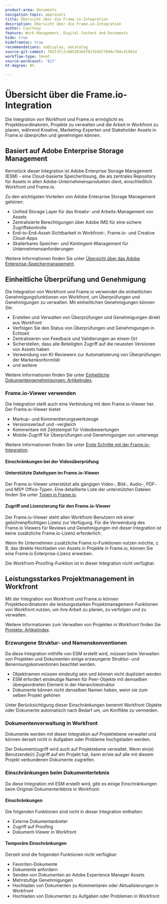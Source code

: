 ```yaml
---
product-area: documents
navigation-topic: approvals
title: Übersicht über die Frame.io-Integration
description: Übersicht über die Frame.io-Integration
author: Courtney
feature: Work Management, Digital Content and Documents
hide: true
hidefromtoc: true
recommendations: noDisplay, noCatalog
source-git-commit: 701f3fc2c885363b5f61fb9d77049c7d4c41963d
workflow-type: tm+mt
source-wordcount: '617'
ht-degree: 0%

---
```



# Übersicht über die Frame.io-Integration

Die Integration von Workfront und Frame.io ermöglicht es Projektkoordinatoren, Projekte zu verwalten und die Arbeit in Workfront zu planen, während Kreative, Marketing-Experten und Stakeholder Assets in Frame.io überprüfen und genehmigen können.

## Basiert auf Adobe Enterprise Storage Management

Kernstück dieser Integration ist Adobe Enterprise Storage Management (ESM) - eine Cloud-basierte Speicherlösung, die als zentrales Repository für Assets in allen Adobe-Unternehmensprodukten dient, einschließlich Workfront und Frame.io.

Zu den wichtigsten Vorteilen von Adobe Enterprise Storage Management gehören:

* Unified Storage Layer für das Kreativ- und Arbeits-Management von Assets
* Zentralisierte Berechtigungen über Adobe IMS für eine sichere Zugriffskontrolle
* End-to-End-Asset-Sichtbarkeit in Workfront-, Frame.io- und Creative Cloud-Apps <!--coming soon?-->
* Skalierbares Speicher- und Kontingent-Management für Unternehmensanforderungen

Weitere Informationen finden Sie unter [Übersicht über das Adobe Enterprise-Speichermanagement](help/quicksilver/review-and-approve-work/esm-overview.md).

## Einheitliche Überprüfung und Genehmigung

Die Integration von Workfront und Frame.io verwendet die einheitlichen Genehmigungsfunktionen von Workfront, um Überprüfungen und Genehmigungen zu verwalten. Mit einheitlichen Genehmigungen können Sie:

* Erstellen und Verwalten von Überprüfungen und Genehmigungen direkt aus Workfront
* Verfolgen Sie den Status von Überprüfungen und Genehmigungen in Echtzeit
* Zentralisieren von Feedback und Validierungen an einem Ort
* Sicherstellen, dass alle Beteiligten Zugriff auf die neuesten Versionen von Assets haben
* Verwendung von KI-Reviewern zur Automatisierung von Überprüfungen der Markenkonformität
* und weitere

Weitere Informationen finden Sie unter [Einheitliche Dokumentengenehmigungen: Artikelindex](/help/quicksilver/review-and-approve-work/document-reviews-and-approvals/document-reviews-and-approvals.md).


### Frame.io-Viewer verwenden

Die Integration stellt auch eine Verbindung mit dem Frame.io-Viewer her. Der Frame.io-Viewer bietet

* Markup- und Kommentierungswerkzeuge
* Versionsverlauf und -vergleich
* Kommentare mit Zeitstempel für Videobewertungen
* Mobile-Zugriff für Überprüfungen und Genehmigungen von unterwegs

Weitere Informationen finden Sie unter [Erste Schritte mit der Frame.io-Integration](/help/quicksilver/review-and-approve-work/native-integrations/frame-io/get-started-with-frame-integration.md).

#### Einschränkungen bei der Videoüberprüfung

<!--need to confirm these-->

#### Unterstützte Dateitypen im Frame.io-Viewer

Der Frame.io-Viewer unterstützt alle gängigen Video-, Bild-, Audio-, PDF- und MS® Office-Typen. Eine detaillierte Liste der unterstützten Dateien finden Sie unter [Typen in Frame.io](https://help.frame.io/en/articles/9436564-supported-file-types-on-frame-io).

#### Zugriff und Lizenzierung für den Frame.io-Viewer

Der Frame.io-Viewer steht allen Workfront-Benutzern mit einer gebührenpflichtigen Lizenz zur Verfügung. Für die Verwendung des Frame.io Viewers für Reviews und Genehmigungen mit dieser Integration ist keine zusätzliche Frame.io-Lizenz erforderlich.

Wenn Ihr Unternehmen zusätzliche Frame.io-Funktionen nutzen möchte, z. B. das direkte Hochladen von Assets in Projekte in Frame.io, können Sie eine Frame.io Enterprise-Lizenz erwerben. <!--link to Frame.io enterprise license info or who to contacT?-->

Die Workfront-Proofing-Funktion ist in dieser Integration nicht verfügbar.

## Leistungsstarkes Projektmanagement in Workfront

Mit der Integration von Workfront und Frame.io können Projektkoordinatoren die leistungsstarken Projektmanagement-Funktionen von Workfront nutzen, um ihre Arbeit zu planen, zu verfolgen und zu verwalten.

Weitere Informationen zum Verwalten von Projekten in Workfront finden Sie [Projekte: Artikelindex](/help/quicksilver/manage-work/projects/projects-toc.md).

### Erzwungene Struktur- und Namenskonventionen

Da diese Integration mithilfe von ESM erstellt wird, müssen beim Verwalten von Projekten und Dokumenten einige erzwungene Struktur- und Benennungskonventionen beachtet werden.

* Objektnamen müssen eindeutig sein und können nicht dupliziert werden
* ESM erfordert eindeutige Namen für Peer-Objekte mit demselben übergeordneten Element in der Hierarchiestruktur
* Dokumente können nicht denselben Namen haben, wenn sie zum selben Projekt gehören

Unter Berücksichtigung dieser Einschränkungen benennt Workfront Objekte oder Dokumente automatisch nach Bedarf um, um Konflikte zu vermeiden.

### Dokumentenverwaltung in Workfront

Dokumente werden mit dieser Integration auf Projektebene verwaltet und können derzeit nicht in Aufgaben oder Probleme hochgeladen werden.

Der Dokumentzugriff wird auch auf Projektebene verwaltet. Wenn ein(e) Benutzende(r) Zugriff auf ein Projekt hat, kann er/sie auf alle mit diesem Projekt verbundenen Dokumente zugreifen.

<!--Documents can't be dragged as full folders.-->

### Einschränkungen beim Dokumenterlebnis

Da diese Integration mit ESM erstellt wird, gibt es einige Einschränkungen beim Original-Dokumenterlebnis in Workfront:

#### Einschränkungen

Die folgenden Funktionen sind nicht in dieser Integration enthalten:

* Externe Dokumentanbieter
* Zugriff auf Proofing
* Dokument-Viewer in Workfront


#### Temporäre Einschränkungen

Derzeit sind die folgenden Funktionen nicht verfügbar:

* Favoriten-Dokumente
* Dokumente anfordern
* Senden von Dokumenten an Adobe Experience Manager Assets
* Mehrstufige Genehmigungen
* Hochladen von Dokumenten zu Kommentaren oder Aktualisierungen in Workfront
* Hochladen von Dokumenten zu Aufgaben oder Problemen in Workfront



